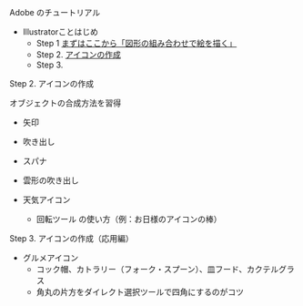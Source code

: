 Adobe のチュートリアル

* Illustratorことはじめ
  * Step 1 [まずはここから「図形の組み合わせで絵を描く」](https://helpx.adobe.com/jp/illustrator/how-to/beginners-tutorial-1.html)
  * Step 2. [アイコンの作成](https://helpx.adobe.com/jp/illustrator/how-to/beginners-tutorial-2.html)
  * Step 3.

Step 2. アイコンの作成

オブジェクトの合成方法を習得
* 矢印
* 吹き出し
* スパナ
* 雲形の吹き出し

* 天気アイコン
  * 回転ツール の使い方（例：お日様のアイコンの棒）

Step 3. アイコンの作成（応用編）

* グルメアイコン
  * コック帽、カトラリー（フォーク・スプーン）、皿フード、カクテルグラス
  * 角丸の片方をダイレクト選択ツールで四角にするのがコツ
